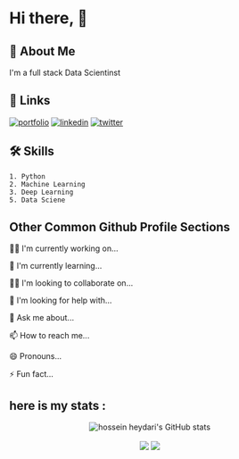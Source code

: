 
# Hi there,  👋


## 🚀 About Me
I'm a full stack Data Scientinst


## 🔗 Links
[![portfolio](https://img.shields.io/badge/my_portfolio-000?style=for-the-badge&logo=ko-fi&logoColor=white)](https://IchsaaanMP.com/)
[![linkedin](https://img.shields.io/badge/linkedin-0A66C2?style=for-the-badge&logo=linkedin&logoColor=white)](https://www.linkedin.com/in/ichsan-maulana-putra/)
[![twitter](https://img.shields.io/badge/twitter-1DA1F2?style=for-the-badge&logo=twitter&logoColor=white)](https://twitter.com/isanXP)


## 🛠 Skills
    1. Python
    2. Machine Learning 
    3. Deep Learning 
    5. Data Sciene



## Other Common Github Profile Sections
👩‍💻 I'm currently working on...

🧠 I'm currently learning...

👯‍♀️ I'm looking to collaborate on...

🤔 I'm looking for help with...

💬 Ask me about...

📫 How to reach me...

😄 Pronouns...

⚡️ Fun fact...

## here is my stats :
<p align="center"> <img src="https://github-readme-stats.vercel.app/api?username=Icaaan&show_icons=true&include_all_commits=true&theme=monokai" alt="hossein heydari's GitHub stats" /><br /><br />
  <img src="https://github-readme-streak-stats.herokuapp.com/?user=Icaaan&theme=monokai"/>
  <img src="https://github-readme-stats.vercel.app/api/top-langs/?username=Icaaan&layout=compact&theme=monokai&langs_count=12"/><br />
</p>

